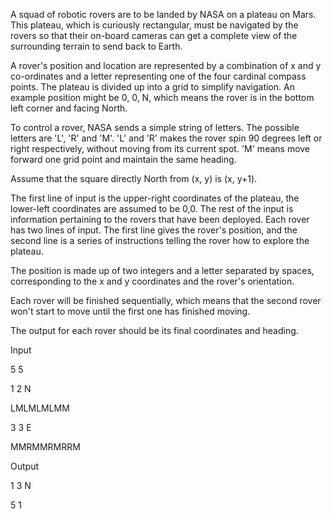 A squad of robotic rovers are to be landed by NASA on a plateau on Mars. This plateau, which is curiously rectangular, must be navigated by the rovers so that their on-board cameras can get a complete view of the surrounding terrain to send back to Earth.

A rover's position and location are represented by a combination of x and y co-ordinates and a letter representing one of the four cardinal compass points. The plateau is divided up into a grid to simplify navigation. An example position might be 0, 0, N, which means the rover is in the bottom left corner and facing North.

To control a rover, NASA sends a simple string of letters. The possible letters are 'L', 'R' and 'M'. 'L' and 'R' makes the rover spin 90 degrees left or right respectively, without moving from its current spot. 'M' means move forward one grid point and maintain the same heading.

Assume that the square directly North from (x, y) is (x, y+1).

The first line of input is the upper-right coordinates of the plateau, the lower-left coordinates are assumed to be 0,0. The rest of the input is information pertaining to the rovers that have been deployed. Each rover has two lines of input. The first line gives the rover's position, and the second line is a series of instructions telling the rover how to explore the plateau.

The position is made up of two integers and a letter separated by spaces, corresponding to the x and y coordinates and the rover's orientation.

Each rover will be finished sequentially, which means that the second rover won't start to move until the first one has finished moving.

The output for each rover should be its final coordinates and heading.

 

Input

5 5

1 2 N

LMLMLMLMM

3 3 E

MMRMMRMRRM

 

Output

1 3 N

5 1 
